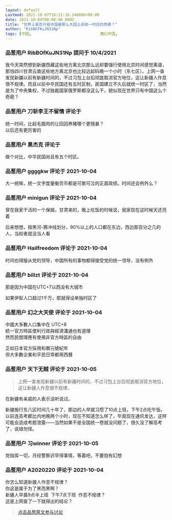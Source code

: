 ```yaml
---
layout: default
Lastmod: 2021-10-07T16:21:16.240806+00:00
date: 2021-10-04T00:00:00.000Z
title: "世界上是否只有中国是那么大国土却统一时区的奇葩？"
author: "RibBOfKuJN31Np"
tags: [中国,								魔幻中国,								XX是否XX]
---
```



### 品葱用户 **RibBOfKuJN31Np** 提问于 10/4/2021
    
我今天突然想到新疆西藏这些地方离北京那么远却要强行使用北京时间感觉离谱，那怕四川甘肃云南这些地方离北京也比较远起码晚一个小时（东七区）。上网一查发现新疆以前有新疆时间的，不过习包上台后彻底取消官方地位，这让新疆人作息很不规律。而且以前中华民国还有五时区制，匪国建立不久后就统一时区了，当然是为了中央集权，不过独裁国家俄罗斯都没这么干，貌似现在世界只有中国这么个奇葩？
    
                

### 品葱用户 **刀斩李王不留情** 评论于 
        
统一时间，比起毛腊肉的让回回养猪哪个更残暴？  
以后还有更厉害的
        
                

### 品葱用户 **黑杰克** 评论于 
        
做个对比，中华民国尚且有五个时区。
        
                

### 品葱用户 **ggggkw** 评论于 2021-10-04
        
大一统嘛，统一文字度量衡货币都是可歌可泣的正面政绩。时间还会例外么？
        
                

### 品葱用户 **minigun** 评论于 2021-10-04
        
曾在我家干活的一个保姆，甘肃来的，晚上吃饭的时候说，我家现在这时候天还亮着  
  
后来想想，按黑河-腾冲线划分，90%以上的人口都在东边，西边那百分之几的人，当权者就没当人看
        
                

### 品葱用户 **Hailfreedom** 评论于 2021-10-04
        
时间也得服从党的领导，中国所有的事物都得接受党的统一领导，没有例外
        
                

### 品葱用户 **billzt** 评论于 2021-10-04
        
那是因为中国在UTC+7以西没有大城市  
  
如果伊犁人口超过1千万，那就得设单独时区了
        
                

### 品葱用户 **幻之大天使** 评论于 2021-10-04
        
中國大多數人口集中在 UTC+8  
統一官方時區便利行政與經濟溝通也有道理  
然而民間理應有使用非官方時區的自由  
  
正如日本官方採用和曆元號紀年  
但大多數企業和平民日常都用西曆
        
                

### 品葱用户 **天下无贼** 评论于 2021-10-05
        
> 上网一查发现新疆以前有新疆时间的，不过习包上台后彻底取消官方地位，这让新疆人作息很不规律。

  
  
  
在新疆有亲戚的人表示没听说过。  
  
新疆施行东八区时间几十年了，那边的人早就习惯了10点上班，下午2点吃午饭。以前连高考都比内地晚两个小时，现在不知道怎么样了，毕竟现在通讯发达，这样可能会造成考题泄露——当然如果不是全国统一卷就没问题了，很久没了解高考了，说错勿怪。
        
                

### 品葱用户 **习winner** 评论于 2021-10-05
        
党指挥一切，月经警察迟早得事情，等着吧，不要抱有幻想
        
                

### 品葱用户 **A2020220** 评论于 2021-10-04
        
你怎么知道新疆人作息不规律？    
你这是属于为了黑而黑啊？  
新疆人早晨9点半上班  下午7点下班  作息不规律？    
这是上网查了一下就得出的结论？
        
                





> [点击品葱原文参与讨论](https://pincong.rocks/question/42251)


